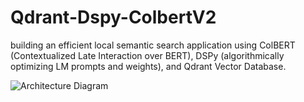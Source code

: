 # Qdrant-Dspy-ColbertV2
building an efficient local semantic search application using ColBERT (Contextualized Late Interaction over BERT), DSPy (algorithmically optimizing LM prompts and weights), and Qdrant Vector Database.

![Architecture Diagram](https://github.com/user-attachments/assets/44c99646-46e4-461e-b46c-9958f3c7f209)


